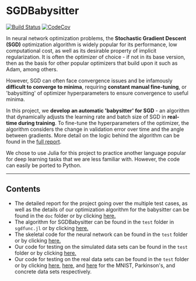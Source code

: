 # SGDBabysitter

[![Build Status](https://travis-ci.com/JayCata/SGDBabysitter.jl.svg?branch=master)](https://travis-ci.com/JayCata/SGDBabysitter.jl)
[![CodeCov](https://codecov.io/gh/JayCata/SGDBabysitter.jl/branch/master/graph/badge.svg)](https://codecov.io/gh/JayCata/SGDBabysitter.jl)

In neural network optimization problems, the **Stochastic Gradient Descent (SGD)** optimization algorithm is widely popular for its performance, low computational cost, as well as its desirable property of implicit regularization. It is often the optimizer of choice - if not in its base version, then as the basis for other popular optimizers that build upon it such as Adam, among others.  

However, SGD can often face convergence issues and be infamously **difficult to converge to minima**, requiring **constant manual fine-tuning**, or 'babysitting' of optimizer hyperparameters to ensure convergence to useful minima.    

In this project, we **develop an automatic 'babysitter' for SGD**  - an algorithm that dynamically adjusts the learning rate and batch size of SGD in **real-time during training**. To fine-tune the hyperparameters of the optimizer, the algorithm considers the change in validation error over time and the angle between gradients. More detail on the logic behind the algorithm can be found in the [full report](doc/Project%20Write%20Up.pdf). 

We chose to use Julia for this project to practice another language popular for deep learning tasks that we are less familiar with. However, the code can easily be ported to Python.

---
## Contents

+ The detailed report for the project going over the multiple test cases, as well as the details of our optimization algorithm for the babysitter can be found in the `doc` folder or by clicking [here.](doc/Project%20Write%20Up.pdf)
+ The algorithm for SGDBabysitter can be found in the `test` folder in `sgdfunc.jl` or by clicking [here.](test/sgdfunc.jl)
+ The skeletal code for the neural network can be found in the `test` folder or by clicking [here.](test/NeuralNet.jl)
+ Our code for testing on the simulated data sets can be found in the `test` folder or by clicking [here.](test/DataImp.jl)
+ Our code for testing on the real data sets can be found in the `test` folder or by clicking [here](test/testscript.jl), [here](test/otherdata_test.jl), and [here](test/conctest.jl) for the MNIST, Parkinson's, and concrete data sets respectively.
